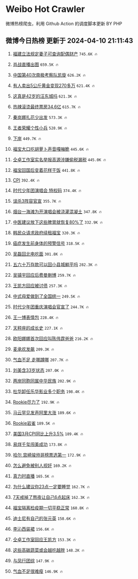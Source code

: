 # Weibo Hot Crawler 



微博热榜爬虫，利用 Github Action 的调度脚本更新 BY PHP 


## 微博今日热榜 更新于 2024-04-10 21:11:43 
1. [福建立法规定妻子可查询配偶财产](https://s.weibo.com/weibo?q=%23%E7%A6%8F%E5%BB%BA%E7%AB%8B%E6%B3%95%E8%A7%84%E5%AE%9A%E5%A6%BB%E5%AD%90%E5%8F%AF%E6%9F%A5%E8%AF%A2%E9%85%8D%E5%81%B6%E8%B4%A2%E4%BA%A7%23&t=31&band_rank=1&Refer=top) `745.6K 🔥` 

1. [肖战直播出图](https://s.weibo.com/weibo?q=%23%E8%82%96%E6%88%98%E7%9B%B4%E6%92%AD%E5%87%BA%E5%9B%BE%23&t=31&band_rank=2&Refer=top) `659.5K 🔥` 

1. [中国第40次南极考察队凯旋](https://s.weibo.com/weibo?q=%23%E4%B8%AD%E5%9B%BD%E7%AC%AC40%E6%AC%A1%E5%8D%97%E6%9E%81%E8%80%83%E5%AF%9F%E9%98%9F%E5%87%AF%E6%97%8B%23&t=31&band_rank=3&Refer=top) `626.2K 🔥` 

1. [有人卖出5公斤黄金变现270多万](https://s.weibo.com/weibo?q=%23%E6%9C%89%E4%BA%BA%E5%8D%96%E5%87%BA5%E5%85%AC%E6%96%A4%E9%BB%84%E9%87%91%E5%8F%98%E7%8E%B0270%E5%A4%9A%E4%B8%87%23&t=31&band_rank=4&Refer=top) `621.4K 🔥` 

1. [这真是42岁的汪东城吗](https://s.weibo.com/weibo?q=%23%E8%BF%99%E7%9C%9F%E6%98%AF42%E5%B2%81%E7%9A%84%E6%B1%AA%E4%B8%9C%E5%9F%8E%E5%90%97%23&t=31&band_rank=5&Refer=top) `621.3K 🔥` 

1. [热辣滚烫最终票房34.6亿](https://s.weibo.com/weibo?q=%23%E7%83%AD%E8%BE%A3%E6%BB%9A%E7%83%AB%E6%9C%80%E7%BB%88%E7%A5%A8%E6%88%BF34.6%E4%BA%BF%23&t=31&band_rank=6&Refer=top) `615.7K 🔥` 

1. [秦岚娜扎花少出发](https://s.weibo.com/weibo?q=%23%E7%A7%A6%E5%B2%9A%E5%A8%9C%E6%89%8E%E8%8A%B1%E5%B0%91%E5%87%BA%E5%8F%91%23&t=31&band_rank=7&Refer=top) `573.3K 🔥` 

1. [王者荣耀个性小兵](https://s.weibo.com/weibo?q=%23%E7%8E%8B%E8%80%85%E8%8D%A3%E8%80%80%E4%B8%AA%E6%80%A7%E5%B0%8F%E5%85%B5%23&t=31&band_rank=8&Refer=top) `528.9K 🔥` 

1. [下岸](https://s.weibo.com/weibo?q=%E4%B8%8B%E5%B2%B8&t=31&band_rank=9&Refer=top) `449.7K 🔥` 

1. [福宝大口吃胡萝卜声音嘎嘣脆](https://s.weibo.com/weibo?q=%23%E7%A6%8F%E5%AE%9D%E5%A4%A7%E5%8F%A3%E5%90%83%E8%83%A1%E8%90%9D%E5%8D%9C%E5%A3%B0%E9%9F%B3%E5%98%8E%E5%98%A3%E8%84%86%23&t=31&band_rank=10&Refer=top) `445.6K 🔥` 

1. [仝卓工作室实名举报高源涉嫌偷税漏税](https://s.weibo.com/weibo?q=%23%E4%BB%9D%E5%8D%93%E5%B7%A5%E4%BD%9C%E5%AE%A4%E5%AE%9E%E5%90%8D%E4%B8%BE%E6%8A%A5%E9%AB%98%E6%BA%90%E6%B6%89%E5%AB%8C%E5%81%B7%E7%A8%8E%E6%BC%8F%E7%A8%8E%23&t=31&band_rank=11&Refer=top) `445.0K 🔥` 

1. [福宝回国后变着花样干饭](https://s.weibo.com/weibo?q=%23%E7%A6%8F%E5%AE%9D%E5%9B%9E%E5%9B%BD%E5%90%8E%E5%8F%98%E7%9D%80%E8%8A%B1%E6%A0%B7%E5%B9%B2%E9%A5%AD%23&t=31&band_rank=12&Refer=top) `441.8K 🔥` 

1. [CPI](https://s.weibo.com/weibo?q=CPI&t=31&band_rank=13&Refer=top) `392.4K 🔥` 

1. [时代少年团演唱会 特权码](https://s.weibo.com/weibo?q=%E6%97%B6%E4%BB%A3%E5%B0%91%E5%B9%B4%E5%9B%A2%E6%BC%94%E5%94%B1%E4%BC%9A%20%E7%89%B9%E6%9D%83%E7%A0%81&t=31&band_rank=14&Refer=top) `374.4K 🔥` 

1. [误杀3阵容官宣](https://s.weibo.com/weibo?q=%23%E8%AF%AF%E6%9D%803%E9%98%B5%E5%AE%B9%E5%AE%98%E5%AE%A3%23&t=31&band_rank=15&Refer=top) `355.7K 🔥` 

1. [烟台一海滩为开演唱会被浇灌混凝土](https://s.weibo.com/weibo?q=%23%E7%83%9F%E5%8F%B0%E4%B8%80%E6%B5%B7%E6%BB%A9%E4%B8%BA%E5%BC%80%E6%BC%94%E5%94%B1%E4%BC%9A%E8%A2%AB%E6%B5%87%E7%81%8C%E6%B7%B7%E5%87%9D%E5%9C%9F%23&t=31&band_rank=16&Refer=top) `347.8K 🔥` 

1. [中医建议放下这些脾胃就恢复80%了](https://s.weibo.com/weibo?q=%23%E4%B8%AD%E5%8C%BB%E5%BB%BA%E8%AE%AE%E6%94%BE%E4%B8%8B%E8%BF%99%E4%BA%9B%E8%84%BE%E8%83%83%E5%B0%B1%E6%81%A2%E5%A4%8D80%25%E4%BA%86%23&t=31&band_rank=17&Refer=top) `332.9K 🔥` 

1. [韩民众请求政府续租福宝](https://s.weibo.com/weibo?q=%23%E9%9F%A9%E6%B0%91%E4%BC%97%E8%AF%B7%E6%B1%82%E6%94%BF%E5%BA%9C%E7%BB%AD%E7%A7%9F%E7%A6%8F%E5%AE%9D%23&t=31&band_rank=18&Refer=top) `320.3K 🔥` 

1. [癌症发生前身体的预警信号](https://s.weibo.com/weibo?q=%23%E7%99%8C%E7%97%87%E5%8F%91%E7%94%9F%E5%89%8D%E8%BA%AB%E4%BD%93%E7%9A%84%E9%A2%84%E8%AD%A6%E4%BF%A1%E5%8F%B7%23&t=31&band_rank=19&Refer=top) `318.5K 🔥` 

1. [吴磊回北电吃面](https://s.weibo.com/weibo?q=%23%E5%90%B4%E7%A3%8A%E5%9B%9E%E5%8C%97%E7%94%B5%E5%90%83%E9%9D%A2%23&t=31&band_rank=20&Refer=top) `301.8K 🔥` 

1. [五六十万存款可以回小县城躺平吗](https://s.weibo.com/weibo?q=%23%E4%BA%94%E5%85%AD%E5%8D%81%E4%B8%87%E5%AD%98%E6%AC%BE%E5%8F%AF%E4%BB%A5%E5%9B%9E%E5%B0%8F%E5%8E%BF%E5%9F%8E%E8%BA%BA%E5%B9%B3%E5%90%97%23&t=31&band_rank=21&Refer=top) `282.3K 🔥` 

1. [吴镇宇回应后费曼删博](https://s.weibo.com/weibo?q=%23%E5%90%B4%E9%95%87%E5%AE%87%E5%9B%9E%E5%BA%94%E5%90%8E%E8%B4%B9%E6%9B%BC%E5%88%A0%E5%8D%9A%23&t=31&band_rank=22&Refer=top) `259.7K 🔥` 

1. [王凯方回应被讨债](https://s.weibo.com/weibo?q=%E7%8E%8B%E5%87%AF%E6%96%B9%E5%9B%9E%E5%BA%94%E8%A2%AB%E8%AE%A8%E5%80%BA&t=31&band_rank=23&Refer=top) `257.3K 🔥` 

1. [中式母爱做到了全国统一](https://s.weibo.com/weibo?q=%E4%B8%AD%E5%BC%8F%E6%AF%8D%E7%88%B1%E5%81%9A%E5%88%B0%E4%BA%86%E5%85%A8%E5%9B%BD%E7%BB%9F%E4%B8%80&t=31&band_rank=24&Refer=top) `249.5K 🔥` 

1. [时代少年团重庆演唱会官宣了](https://s.weibo.com/weibo?q=%23%E6%97%B6%E4%BB%A3%E5%B0%91%E5%B9%B4%E5%9B%A2%E9%87%8D%E5%BA%86%E6%BC%94%E5%94%B1%E4%BC%9A%E5%AE%98%E5%AE%A3%E4%BA%86%23&t=31&band_rank=25&Refer=top) `244.7K 🔥` 

1. [王一博表情包](https://s.weibo.com/weibo?q=%E7%8E%8B%E4%B8%80%E5%8D%9A%E8%A1%A8%E6%83%85%E5%8C%85&t=31&band_rank=26&Refer=top) `228.4K 🔥` 

1. [天秤座的成长史](https://s.weibo.com/weibo?q=%23%E5%A4%A9%E7%A7%A4%E5%BA%A7%E7%9A%84%E6%88%90%E9%95%BF%E5%8F%B2%23&t=31&band_rank=27&Refer=top) `227.1K 🔥` 

1. [欧阳娜娜首次回应叫陈伟霆爸爸](https://s.weibo.com/weibo?q=%23%E6%AC%A7%E9%98%B3%E5%A8%9C%E5%A8%9C%E9%A6%96%E6%AC%A1%E5%9B%9E%E5%BA%94%E5%8F%AB%E9%99%88%E4%BC%9F%E9%9C%86%E7%88%B8%E7%88%B8%23&t=31&band_rank=28&Refer=top) `216.2K 🔥` 

1. [麦承欢发飙](https://s.weibo.com/weibo?q=%23%E9%BA%A6%E6%89%BF%E6%AC%A2%E5%8F%91%E9%A3%99%23&t=31&band_rank=29&Refer=top) `209.3K 🔥` 

1. [气血不足 走哪蹲哪](https://s.weibo.com/weibo?q=%E6%B0%94%E8%A1%80%E4%B8%8D%E8%B6%B3%20%E8%B5%B0%E5%93%AA%E8%B9%B2%E5%93%AA&t=31&band_rank=30&Refer=top) `207.7K 🔥` 

1. [刘美含33岁状态](https://s.weibo.com/weibo?q=%23%E5%88%98%E7%BE%8E%E5%90%AB33%E5%B2%81%E7%8A%B6%E6%80%81%23&t=31&band_rank=31&Refer=top) `207.0K 🔥` 

1. [两岸同胞同属中华民族](https://s.weibo.com/weibo?q=%23%E4%B8%A4%E5%B2%B8%E5%90%8C%E8%83%9E%E5%90%8C%E5%B1%9E%E4%B8%AD%E5%8D%8E%E6%B0%91%E6%97%8F%23&t=31&band_rank=32&Refer=top) `202.9K 🔥` 

1. [杜华卸任乐华影业多个职务](https://s.weibo.com/weibo?q=%23%E6%9D%9C%E5%8D%8E%E5%8D%B8%E4%BB%BB%E4%B9%90%E5%8D%8E%E5%BD%B1%E4%B8%9A%E5%A4%9A%E4%B8%AA%E8%81%8C%E5%8A%A1%23&t=31&band_rank=33&Refer=top) `198.4K 🔥` 

1. [Rookie尽力了](https://s.weibo.com/weibo?q=Rookie%E5%B0%BD%E5%8A%9B%E4%BA%86&t=31&band_rank=34&Refer=top) `192.9K 🔥` 

1. [马云罕见发声阿里大涨](https://s.weibo.com/weibo?q=%23%E9%A9%AC%E4%BA%91%E7%BD%95%E8%A7%81%E5%8F%91%E5%A3%B0%E9%98%BF%E9%87%8C%E5%A4%A7%E6%B6%A8%23&t=31&band_rank=35&Refer=top) `189.6K 🔥` 

1. [Rookie岩雀](https://s.weibo.com/weibo?q=%23Rookie%E5%B2%A9%E9%9B%80%23&t=31&band_rank=36&Refer=top) `189.5K 🔥` 

1. [美国3月CPI同比上升3.5%](https://s.weibo.com/weibo?q=%23%E7%BE%8E%E5%9B%BD3%E6%9C%88CPI%E5%90%8C%E6%AF%94%E4%B8%8A%E5%8D%873.5%25%23&t=31&band_rank=37&Refer=top) `189.4K 🔥` 

1. [易烊千玺闯美成功](https://s.weibo.com/weibo?q=%23%E6%98%93%E7%83%8A%E5%8D%83%E7%8E%BA%E9%97%AF%E7%BE%8E%E6%88%90%E5%8A%9F%23&t=31&band_rank=38&Refer=top) `173.8K 🔥` 

1. [哈尔 宫崎骏帅哥榜票选第一](https://s.weibo.com/weibo?q=%E5%93%88%E5%B0%94%20%E5%AE%AB%E5%B4%8E%E9%AA%8F%E5%B8%85%E5%93%A5%E6%A6%9C%E7%A5%A8%E9%80%89%E7%AC%AC%E4%B8%80&t=31&band_rank=39&Refer=top) `172.9K 🔥` 

1. [怎么避免被别人视奸](https://s.weibo.com/weibo?q=%23%E6%80%8E%E4%B9%88%E9%81%BF%E5%85%8D%E8%A2%AB%E5%88%AB%E4%BA%BA%E8%A7%86%E5%A5%B8%23&t=31&band_rank=40&Refer=top) `169.2K 🔥` 

1. [真力时直播](https://s.weibo.com/weibo?q=%E7%9C%9F%E5%8A%9B%E6%97%B6%E7%9B%B4%E6%92%AD&t=31&band_rank=41&Refer=top) `165.5K 🔥` 

1. [为什么建议你23点一定要睡觉](https://s.weibo.com/weibo?q=%23%E4%B8%BA%E4%BB%80%E4%B9%88%E5%BB%BA%E8%AE%AE%E4%BD%A023%E7%82%B9%E4%B8%80%E5%AE%9A%E8%A6%81%E7%9D%A1%E8%A7%89%23&t=31&band_rank=42&Refer=top) `162.7K 🔥` 

1. [7天戒掉了熬夜让自己6点起床](https://s.weibo.com/weibo?q=%237%E5%A4%A9%E6%88%92%E6%8E%89%E4%BA%86%E7%86%AC%E5%A4%9C%E8%AE%A9%E8%87%AA%E5%B7%B16%E7%82%B9%E8%B5%B7%E5%BA%8A%23&t=31&band_rank=43&Refer=top) `162.3K 🔥` 

1. [福宝隔离检疫期一切平稳正常](https://s.weibo.com/weibo?q=%23%E7%A6%8F%E5%AE%9D%E9%9A%94%E7%A6%BB%E6%A3%80%E7%96%AB%E6%9C%9F%E4%B8%80%E5%88%87%E5%B9%B3%E7%A8%B3%E6%AD%A3%E5%B8%B8%23&t=31&band_rank=44&Refer=top) `160.8K 🔥` 

1. [迪士尼有自己的张元英](https://s.weibo.com/weibo?q=%23%E8%BF%AA%E5%A3%AB%E5%B0%BC%E6%9C%89%E8%87%AA%E5%B7%B1%E7%9A%84%E5%BC%A0%E5%85%83%E8%8B%B1%23&t=31&band_rank=45&Refer=top) `158.6K 🔥` 

1. [李沁西装裙](https://s.weibo.com/weibo?q=%23%E6%9D%8E%E6%B2%81%E8%A5%BF%E8%A3%85%E8%A3%99%23&t=31&band_rank=46&Refer=top) `156.6K 🔥` 

1. [仝卓工作室回应王凯方](https://s.weibo.com/weibo?q=%23%E4%BB%9D%E5%8D%93%E5%B7%A5%E4%BD%9C%E5%AE%A4%E5%9B%9E%E5%BA%94%E7%8E%8B%E5%87%AF%E6%96%B9%23&t=31&band_rank=47&Refer=top) `153.3K 🔥` 

1. [这些高碳蔬菜或会越吃越胖](https://s.weibo.com/weibo?q=%23%E8%BF%99%E4%BA%9B%E9%AB%98%E7%A2%B3%E8%94%AC%E8%8F%9C%E6%88%96%E4%BC%9A%E8%B6%8A%E5%90%83%E8%B6%8A%E8%83%96%23&t=31&band_rank=48&Refer=top) `148.2K 🔥` 

1. [与凤行团综](https://s.weibo.com/weibo?q=%E4%B8%8E%E5%87%A4%E8%A1%8C%E5%9B%A2%E7%BB%BC&t=31&band_rank=49&Refer=top) `147.9K 🔥` 

1. [气血不足很难瘦](https://s.weibo.com/weibo?q=%E6%B0%94%E8%A1%80%E4%B8%8D%E8%B6%B3%E5%BE%88%E9%9A%BE%E7%98%A6&t=31&band_rank=50&Refer=top) `146.9K 🔥` 

